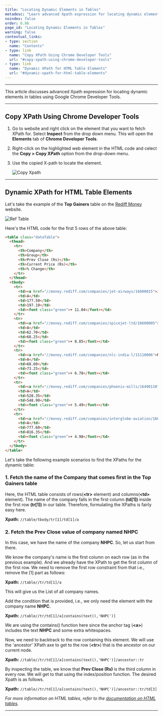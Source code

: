 ```yaml
---
title: "Locating Dynamic Elements in Tables"
metadesc: "Learn advanced Xpath expression for locating dynamic elements in tables | Copy Xpath for elements in Chrome DevTools & advanced scenarios for table elements"
noindex: false
order: 6.86
page_id: "Locating Dynamic Elements in Tables"
warning: false
contextual_links:
- type: section
  name: "Contents"
- type: link
  name: "Copy XPath Using Chrome Developer Tools"
  url: "#copy-xpath-using-chrome-developer-tools"
- type: link
  name: "Dynamic XPath for HTML Table Elements"
  url: "#dynamic-xpath-for-html-table-elements"
---
```


---

This article discusses advanced Xpath expression for locating dynamic elements in tables using Google Chrome Developer Tools. 

---

## **Copy XPath Using Chrome Developer Tools**

1. Go to website and right click on the element that you want to fetch XPath for. Select **Inspect** from the drop down menu. This will open the **Elements** tab of **Chrome Developer Tools**. 

2. Right-click on the highlighted web element in the HTML code and celect the **Copy > Copy XPath** option from the drop-down menu. 

3. Use the copied X-path to locate the element.

   ![Copy Xpath](https://s3.amazonaws.com/static-docs.testsigma.com/new_images/projects/applications/copy_xpath.gif)

---

## **Dynamic XPath for HTML Table Elements**

Let's take the example of the **Top Gainers** table on the [Rediff Money](https://money.rediff.com/gainers/bsc/daily/groupa) website.

![Ref Table](https://s3.amazonaws.com/static-docs.testsigma.com/new_images/projects/applications/reddittopgainers.png)

Here's the HTML code for the first 5 rows of the above table:

```html
<table class="dataTable">
  <thead>
    <tr>
      <th>Company</th>
      <th>Group</th>
      <th>Prev Close (Rs)</th>
      <th>Current Price (Rs)</th>
      <th>% Change</th>
    </tr>
  </thead>
  <tbody>
    <tr>
      <td><a href="//money.rediff.com/companies/jet-airways/16600015">Jet Airways</a></td>
      <td>A</td>
      <td>177.50</td>
      <td>197.10</td>
      <td><font class="green">+ 11.04</font></td>
    </tr>
    <tr>
      <td><a href="//money.rediff.com/companies/spicejet-ltd/16600005">Spicejet Ltd.</a></td>
      <td>A</td>
      <td>62.70</td>
      <td>68.25</td>
      <td><font class="green">+ 8.85</font></td>
    </tr>
    <tr>
      <td><a href="//money.rediff.com/companies/nlc-india-l/15110006">NLC India L</a></td>
      <td>A</td>
      <td>68.60</td>
      <td>73.25</td>
      <td><font class="green">+ 6.78</font></td>
    </tr>
    <tr>
      <td><a href="//money.rediff.com/companies/phoenix-mills/16490110">Phoenix Mills</a></td>
      <td>A</td>
      <td>520.35</td>
      <td>548.90</td>
      <td><font class="green">+ 5.49</font></td>
    </tr>
    <tr>
      <td><a href="//money.rediff.com/companies/interglobe-aviation/16690529">InterGlobe Aviation</a></td>
      <td>A</td>
      <td>777.60</td>
      <td>816.35</td>
      <td><font class="green">+ 4.98</font></td>
    </tr>
  </tbody>
</table>
```

Let's take the following example scenarios to find the XPaths for the dynamic table:


### **1. Fetch the name of the Company that comes first in the Top Gainers table**

Here, the HTML table consists of rows(**&lt;tr&gt;** element) and columns(**&lt;td&gt;** element). The name of the company falls in the first column **(td[1])** inside the first row **(tr[1])** in our table. Therefore, formulating the XPaths is fairly easy here.

**Xpath:** ```//table/tbody/tr[1]/td[1]/a```


### **2. Fetch the Prev Close value of company named NHPC**


In this case, we have the name of the company **NHPC**. So, let us start from there.

We know the company's name is the first column on each row (as in the previous example). And we already have the XPath to get the first column of the first row. We need to remove the first row constraint from that i.e., remove the [1] part as follows:

**Xpath:** ```//table//tr/td[1]/a```

This will give us the List of all company names.


Add the condition that is provided, i.e., we only need the element with the company name **NHPC**.

**Xpath:** ```//table//tr/td[1]/a[contains(text(),'NHPC')]```

We are using the contains() function here since the anchor tag (**&lt;a&gt;**) includes the text **NHPC** and some extra whitespaces.

Now, we need to backtrack to the row containing this element. We will use the 'ancestor' XPath axe to get to the row (**&lt;tr&gt;**) that is the ancestor on our current node.

**Xpath:** ```//table//tr/td[1]/a[contains(text(),'NHPC')]/ancestor::tr```

By inspecting the table, we know that **Prev Close (Rs)** is the third column in every row. We will get to that using the index/position function. The desired Xpath is as follows.

**Xpath:** ```//table//tr/td[1]/a[contains(text(),'NHPC')]/ancestor::tr/td[3]```

*For more information on HTML tables, refer to the [documentation on HTML tables](https://www.w3schools.com/html/html_tables.asp).* 


---
